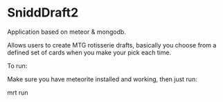SniddDraft2
===========

Application based on meteor & mongodb.

Allows users to create MTG rotisserie drafts, basically you choose from a defined set of cards when you make your pick each time.

To run:

Make sure you have meteorite installed and working, then just run: 

mrt run